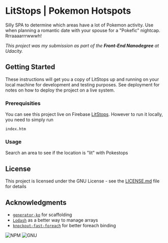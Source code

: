 # LitStops | Pokemon Hotspots

Silly SPA to determine which areas have a lot of Pokemon activity. Use when planning a romantic date with your spouse for a "Pokefic" nightcap. Rrraaaarrrwwwh!

_This project was my submission as part of the **Front-End Nanodegree** at Udacity._


## Getting Started

These instructions will get you a copy of LitStops up and running on your local machine for development and testing purposes. See deployment for notes on how to deploy the project on a live system.

### Prerequisities

You can see this project live on Firebase [LitStops](http://litstops.firebaseapp.com). However to run it locally, you need to simply run

```
index.htm
```

### Usage

Search an area to see if the location is "lit" with Pokestops


## License

This project is licensed under the GNU License - see the [LICENSE.md](LICENSE.md) file for details

## Acknowledgments

* [`generator-ko`](https://github.com/caseywebb/generator-ko-spa#readme) for scaffolding
* [`Lodash`](https://github.com/lodash/lodash) as a better way to manage arrays
* [`knockout-fast-foreach`](https://github.com/brianmhunt/knockout-fast-foreach) for better foreach binding

![NPM](ttps://img.shields.io/npm/v/npm.svg)
![GNU](https://img.shields.io/aur/license/yaourt.svg)
